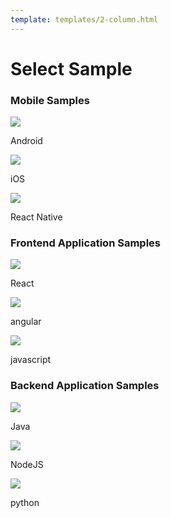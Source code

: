 ```yaml
---
template: templates/2-column.html
---
```


# Select Sample
 
### Mobile Samples 
 
<div class="content"> 
    <!-- begin card -->
    <div class="card" onclick="location.href='../../get-started/android';">
      <div class="icon">
        <i class="material-icons md-24">
            <img src="../../assets/img/icons/technology/android.png">
        </i>
      </div>
      <div class="card-content" >
         <p class="title">Android</p>
         <p class="hint"/>
      </div>
    </div>
    <!-- end card -->
    <!-- begin card -->
    <div class="card" onclick="location.href='../../get-started/ios';">
      <div class="icon">
        <i class="material-icons md-24">
            <img src="../../assets/img/icons/technology/apple.png">
        </i>
      </div>
      <div class="card-content" >
         <p class="title">iOS</p>
         <p class="hint"/>
      </div>
    </div>
    <!-- end card -->    <!-- begin card -->
    <div class="card" onclick="location.href='../../get-started/react-native';">
      <div class="icon">
        <i class="material-icons md-24">
            <img src="../../assets/img/icons/technology/react.png">
        </i>
      </div>
      <div class="card-content" >
         <p class="title">React Native</p>
         <p class="hint"/>
      </div>
    </div>
    <!-- end card -->
</div>

### Frontend Application Samples

<div class="content"> 
    <!-- begin card -->
    <div class="card" onclick="location.href='../../samples/react';">
      <div class="icon">
        <i class="material-icons md-24">
            <img src="../../assets/img/icons/technology/react.png">
        </i>
      </div>
      <div class="card-content" >
         <p class="title">React</p>
         <p class="hint"/>
      </div>
    </div>
    <!-- end card -->
    <!-- begin card -->
    <div class="card" onclick="location.href='../../samples/angular';">
      <div class="icon">
        <i class="material-icons md-24">
            <img src="../../assets/img/icons/technology/angular.png">
        </i>
      </div>
      <div class="card-content" >
         <p class="title">angular</p>
         <p class="hint"/>
      </div>
    </div>
    <!-- end card -->    <!-- begin card -->
    <div class="card" onclick="location.href='../../samples/javascript';">
      <div class="icon">
        <i class="material-icons md-24">
            <img src="../../assets/img/icons/technology/javascript.png">
        </i>
      </div>
      <div class="card-content" >
         <p class="title">javascript</p>
         <p class="hint"/>
      </div>
    </div>
    <!-- end card -->
</div>

### Backend Application Samples

<div class="content"> 
    <!-- begin card -->
    <div class="card" onclick="location.href='../../samples/java';">
      <div class="icon">
        <i class="material-icons md-24">
            <img src="../../assets/img/icons/technology/java.png">
        </i>
      </div>
      <div class="card-content" >
         <p class="title">Java</p>
         <p class="hint"/>
      </div>
    </div>
    <!-- end card -->
    <!-- begin card -->
    <div class="card" onclick="location.href='../../samples/nodejs';">
      <div class="icon">
        <i class="material-icons md-24">
            <img src="../../assets/img/icons/technology/node.png">
        </i>
      </div>
      <div class="card-content" >
         <p class="title">NodeJS</p>
         <p class="hint"/>
      </div>
    </div>
    <!-- end card -->    <!-- begin card -->
    <div class="card" onclick="location.href='../../samples/python';">
      <div class="icon">
        <i class="material-icons md-24">
            <img src="../../assets/img/icons/technology/python.png">
        </i>
      </div>
      <div class="card-content" >
         <p class="title">python</p>
         <p class="hint"/>
      </div>
    </div>
    <!-- end card -->
</div>
